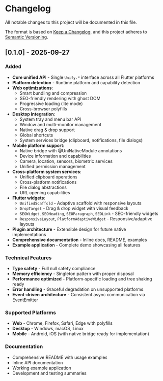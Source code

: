 # Changelog

All notable changes to this project will be documented in this file.

The format is based on [Keep a Changelog](https://keepachangelog.com/en/1.0.0/),
and this project adheres to [Semantic Versioning](https://semver.org/spec/v2.0.0.html).

## [0.1.0] - 2025-09-27

### Added
- **Core unified API** - Single `Unify.*` interface across all Flutter platforms
- **Platform detection** - Runtime platform and capability detection
- **Web optimizations**:
  - Smart bundling and compression
  - SEO-friendly rendering with ghost DOM
  - Progressive loading (lite mode)
  - Cross-browser polyfills
- **Desktop integration**:
  - System tray and menu bar API
  - Window and multi-monitor management
  - Native drag & drop support
  - Global shortcuts
  - System services bridge (clipboard, notifications, file dialogs)
- **Mobile platform support**:
  - Native bridge with @UniNativeModule annotations
  - Device information and capabilities
  - Camera, location, sensors, biometric services
  - Unified permission management
- **Cross-platform system services**:
  - Unified clipboard operations
  - Cross-platform notifications
  - File dialog abstractions
  - URL opening capabilities
- **Flutter widgets**:
  - `UnifiedScaffold` - Adaptive scaffold with responsive layouts
  - `DropTarget` - Drag & drop widget with visual feedback
  - `SEOWidget`, `SEOHeading`, `SEOParagraph`, `SEOLink` - SEO-friendly widgets
  - `ResponsiveLayout`, `PlatformAdaptiveWidget` - Responsive/adaptive layouts
- **Plugin architecture** - Extensible design for future native implementations
- **Comprehensive documentation** - Inline docs, README, examples
- **Example application** - Complete demo showcasing all features

### Technical Features
- **Type safety** - Full null safety compliance
- **Memory efficiency** - Singleton pattern with proper disposal
- **Performance optimized** - Platform-specific loading and tree shaking ready
- **Error handling** - Graceful degradation on unsupported platforms
- **Event-driven architecture** - Consistent async communication via EventEmitter

### Supported Platforms
- **Web** - Chrome, Firefox, Safari, Edge with polyfills
- **Desktop** - Windows, macOS, Linux
- **Mobile** - Android, iOS (with native bridge ready for implementation)

### Documentation
- Comprehensive README with usage examples
- Inline API documentation
- Working example application
- Development and testing summaries
